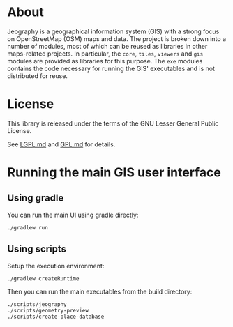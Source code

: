 # About

Jeography is a geographical information system (GIS) with a strong focus on
OpenStreetMap (OSM) maps and data.
The project is broken down into a number of modules, most of which can be
reused as libraries in other maps-related projects.
In particular, the `core`, `tiles`, `viewers` and `gis` modules are provided
as libraries for this purpose.
The `exe` modules contains the code necessary for running the GIS' executables
and is not distributed for reuse.

# License

This library is released under the terms of the GNU Lesser General Public
License.

See [LGPL.md](LGPL.md) and [GPL.md](GPL.md) for details.

# Running the main GIS user interface

## Using gradle
You can run the main UI using gradle directly:

    ./gradlew run

## Using scripts
Setup the execution environment:

    ./gradlew createRuntime

Then you can run the main executables from the build directory:

    ./scripts/jeography
    ./scripts/geometry-preview
    ./scripts/create-place-database
